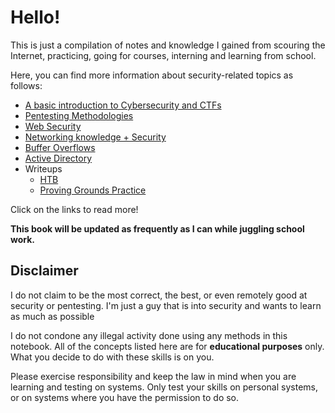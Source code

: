 # Hello!

This is just a compilation of notes and knowledge I gained from scouring the Internet, practicing, going for courses, interning and learning from school.&#x20;

Here, you can find more information about security-related topics as follows:

* [A basic introduction to Cybersecurity and CTFs](broken-reference)
* [Pentesting Methodologies](broken-reference)
* [Web Security](broken-reference)
* [Networking knowledge + Security](broken-reference)
* [Buffer Overflows](broken-reference)
* [Active Directory ](broken-reference)
* Writeups
  * [HTB](writeups/hackthebox/)
  * [Proving Grounds Practice](writeups/proving-grounds-practice/)

Click on the links to read more!

**This book will be updated as frequently as I can while juggling school work.**

## Disclaimer

I do not claim to be the most correct, the best, or even remotely good at security or pentesting. I'm just a guy that is into security and wants to learn as much as possible

I do not condone any illegal activity done using any methods in this notebook. All of the concepts listed here are for **educational purposes** only. What you decide to do with these skills is on you.&#x20;

Please exercise responsibility and keep the law in mind when you are learning and testing on systems. Only test your skills on personal systems, or on systems where you have the permission to do so.

